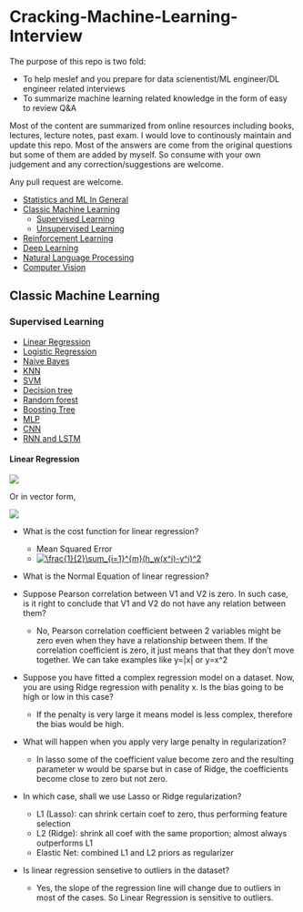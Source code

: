 # Cracking-Machine-Learning-Interview

The purpose of this repo is two fold:

* To help meslef and you prepare for data scienentist/ML engineer/DL engineer related interviews
* To summarize machine learning related knowledge in the form of easy to review Q&A

Most of the content are summarized from online resources including books, lectures, lecture notes, past exam. I would love to continously maintain and update this repo. Most of the answers are come from the original questions but some of them are added by myself. So consume with your own judgement and any correction/suggestions are welcome.

Any pull request are welcome.

* [Statistics and ML In General](#statistics-and-ml-in-general)
* [Classic Machine Learning](#classic-machine-learning)
    - [Supervised Learning](#supervised-learning)
    - [Unsupervised Learning](#unsupervised-learning)
* [Reinforcement Learning](#reinforcement-learning)
* [Deep Learning](#deep-learning)
* [Natural Language Processing](#natural-language-processing)
* [Computer Vision](#computer-vision)

## Classic Machine Learning
### Supervised Learning

* [Linear Regression](#linear-regression)
* [Logistic Regression](#logistic-regression)
* [Naive Bayes](#naive-bayes)
* [KNN](#knn)
* [SVM](#svm)
* [Decision tree](#decision-tree)
* [Random forest](#random-forest)
* [Boosting Tree](#boosting-tree)
* [MLP](#mlp)
* [CNN](#cnn)
* [RNN and LSTM](#rnn-and-lstm)

#### Linear Regression
<img src="https://latex.codecogs.com/svg.latex?\Large&space;h_w{x}=w_0+w_1x_1+w_2x_2" />

Or in vector form, 

<img src="https://latex.codecogs.com/svg.latex?\Large&space;h_w{x}=w^Tx" />

* What is the cost function for linear regression?
    * Mean Squared Error
    * <a href="https://www.codecogs.com/eqnedit.php?latex=\frac{1}{2}\sum_{i=1}^{m}(h_w(x^i)-y^i)^2" target="_blank"><img src="https://latex.codecogs.com/gif.latex?\frac{1}{2}\sum_{i=1}^{m}(h_w(x^i)-y^i)^2" title="\frac{1}{2}\sum_{i=1}^{m}(h_w(x^i)-y^i)^2" /></a>

* What is the Normal Equation of linear regression?

* Suppose Pearson correlation between V1 and V2 is zero. In such case, is it right to conclude that V1 and V2 do not have any relation between them?
    * No, Pearson correlation coefficient between 2 variables might be zero even when they have a relationship between them. If the correlation coefficient is zero, it just means that that they don’t move together. We can take examples like y=|x| or y=x^2

* Suppose you have fitted a complex regression model on a dataset. Now, you are using Ridge regression with penality x. Is the bias going to be high or low in this case?
    * If the penalty is very large it means model is less complex, therefore the bias would be high.

* What will happen when you apply very large penalty in regularization?
    * In lasso some of the coefficient value become zero and the resulting parameter w would be sparse but in case of Ridge, the coefficients become close to zero but not zero.

* In which case, shall we use Lasso or Ridge regularization?
    * L1 (Lasso): can shrink certain coef to zero, thus performing feature selection
    * L2 (Ridge): shrink all coef with the same proportion; almost always outperforms L1
    * Elastic Net: combined L1 and L2 priors as regularizer

* Is linear regression sensetive to outliers in the dataset?
    * Yes, the slope of the regression line will change due to outliers in most of the cases. So Linear Regression is sensitive to outliers.





